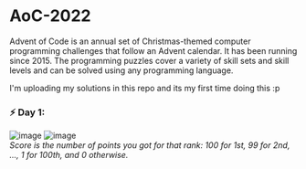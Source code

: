 # AoC-2022
Advent of Code is an annual set of Christmas-themed computer programming challenges that follow an Advent calendar. It has been running since 2015. The programming puzzles cover a variety of skill sets and skill levels and can be solved using any programming language.

I'm uploading my solutions in this repo and its my first time doing this :p

### ⚡ Day 1:
![image](https://user-images.githubusercontent.com/70335252/205130237-debd2f6e-305d-4c38-9bf3-3828ce916d3d.png)
![image](https://user-images.githubusercontent.com/70335252/205131353-6979fba3-338d-447b-b5ba-02c80a1a8c6d.png)<br>
*Score is the number of points you got for that rank: 100 for 1st, 99 for 2nd, ..., 1 for 100th, and 0 otherwise.*
